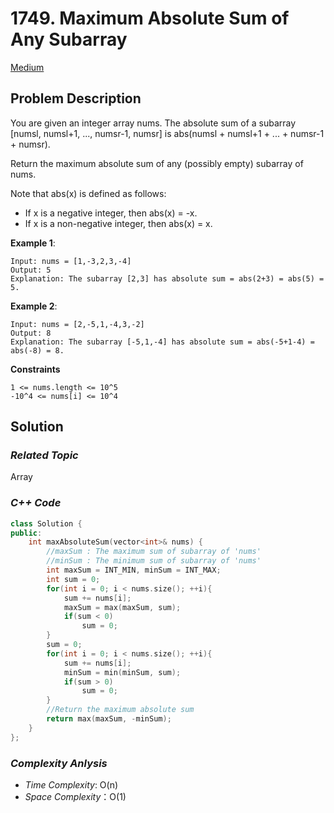 # 1749. Maximum Absolute Sum of Any Subarray
[Medium](https://leetcode.com/problems/maximum-absolute-sum-of-any-subarray/description/)

## Problem Description

You are given an integer array nums. The absolute sum of a subarray [numsl, numsl+1, ..., numsr-1, numsr] is abs(numsl + numsl+1 + ... + numsr-1 + numsr).

Return the maximum absolute sum of any (possibly empty) subarray of nums.

Note that abs(x) is defined as follows:

  - If x is a negative integer, then abs(x) = -x.
  - If x is a non-negative integer, then abs(x) = x.

**Example 1**:
```
Input: nums = [1,-3,2,3,-4]
Output: 5
Explanation: The subarray [2,3] has absolute sum = abs(2+3) = abs(5) = 5.
```
**Example 2**:
```
Input: nums = [2,-5,1,-4,3,-2]
Output: 8
Explanation: The subarray [-5,1,-4] has absolute sum = abs(-5+1-4) = abs(-8) = 8.
```

**Constraints**
```
1 <= nums.length <= 10^5
-10^4 <= nums[i] <= 10^4
```

## Solution

### _Related Topic_
   Array

### _C++ Code_
```cpp
class Solution {
public:
    int maxAbsoluteSum(vector<int>& nums) {
        //maxSum : The maximum sum of subarray of 'nums'
        //minSum : The minimum sum of subarray of 'nums'
        int maxSum = INT_MIN, minSum = INT_MAX;
        int sum = 0;
        for(int i = 0; i < nums.size(); ++i){
            sum += nums[i];
            maxSum = max(maxSum, sum);
            if(sum < 0)
                sum = 0;
        }
        sum = 0;
        for(int i = 0; i < nums.size(); ++i){
            sum += nums[i];
            minSum = min(minSum, sum);
            if(sum > 0)
                sum = 0;
        }
        //Return the maximum absolute sum
        return max(maxSum, -minSum);
    }
};
```

### _Complexity Anlysis_
- _Time Complexity_: O(n)
- _Space Complexity_：O(1)
